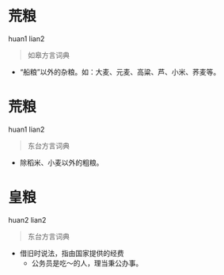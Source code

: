 # 荒粮
huan1 lian2
> 如皋方言词典
- “船粮”以外的杂粮。如：大麦、元麦、高粱、芦、小米、荞麦等。

# 荒粮
huan1 lian2
> 东台方言词典
- 除稻米、小麦以外的粗粮。

# 皇粮
huan2 lian2
> 东台方言词典
- 借旧时说法，指由国家提供的经费
  - 公务员是吃～的人，理当秉公办事。
